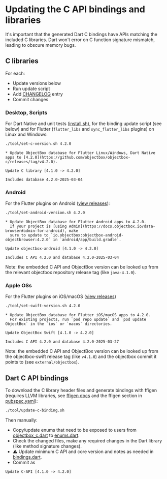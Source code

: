 # Updating the C API bindings and libraries

It's important that the generated Dart C bindings have APIs matching the included C libraries. 
Dart won't error on C function signature mismatch, leading to obscure memory bugs.

## C libraries

For each:

- Update versions below
- Run update script
- Add [CHANGELOG](../objectbox/CHANGELOG.md) entry
- Commit changes

### Desktop, Scripts

For Dart Native and unit tests ([install.sh](../install.sh)),
for the binding update script (see below) and
for Flutter (`flutter_libs` and `sync_flutter_libs` plugins) on Linux and Windows:

```bash
./tool/set-c-version.sh 4.2.0
```

```text
* Update ObjectBox database for Flutter Linux/Windows, Dart Native apps to [4.2.0](https://github.com/objectbox/objectbox-c/releases/tag/v4.2.0).
```

```text
Update C library [4.1.0 -> 4.2.0]

Includes database 4.2.0-2025-03-04
```

### Android

For the Flutter plugins on Android ([view releases](https://github.com/objectbox/objectbox-java/releases)):

```bash
./tool/set-android-version.sh 4.2.0
```

```text
* Update ObjectBox database for Flutter Android apps to 4.2.0.
  If your project is [using Admin](https://docs.objectbox.io/data-browser#admin-for-android), make 
  sure to update to `io.objectbox:objectbox-android-objectbrowser:4.2.0` in `android/app/build.gradle`.
```

```text
Update objectbox-android [4.1.0 -> 4.2.0]

Includes C API 4.2.0 and database 4.2.0-2025-03-04
```

Note: the embedded C API and ObjectBox version can be looked up
from the relevant objectbox repository release tag (like `java-4.1.0`).

### Apple OSs

For the Flutter plugins on iOS/macOS ([view releases](https://github.com/objectbox/objectbox-swift/releases))

```bash
./tool/set-swift-version.sh 4.2.0
```

```text
* Update ObjectBox database for Flutter iOS/macOS apps to 4.2.0.
  For existing projects, run `pod repo update` and `pod update ObjectBox` in the `ios` or `macos` directories.
```

```text
Update ObjectBox Swift [4.1.0 -> 4.2.0]

Includes C API 4.2.0 and database 4.2.0-2025-03-27
```

Note: the embedded C API and ObjectBox version can be looked up 
from the objectbox-swift release tag (like `v4.1.0`) and 
the objectbox commit it points to (see `external/objectbox`).

## Dart C API bindings

To download the C library header files and generate bindings with ffigen (requires LLVM libraries,
see [ffigen docs](https://pub.dev/packages/ffigen#installing-llvm)
and the ffigen section in [pubspec.yaml](../objectbox/pubspec.yaml)):

```bash
./tool/update-c-binding.sh
```

Then manually:

- Copy/update enums that need to be exposed to users
  from [objectbox_c.dart](../objectbox/lib/src/native/bindings/objectbox_c.dart) 
  to [enums.dart](../objectbox/lib/src/modelinfo/enums.dart).
- Check the changed files, make any required changes in the Dart library (like method signature changes).
- ⚠️ Update minimum C API and core version and notes as needed in [bindings.dart](../objectbox/lib/src/native/bindings/bindings.dart).
- Commit as

```text
Update C-API [4.1.0 -> 4.2.0]
```
